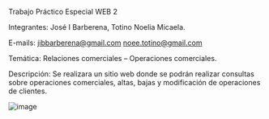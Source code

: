 Trabajo Práctico Especial WEB 2 


Integrantes: José I Barberena, Totino Noelia Micaela.


E-mails: jibbarberena@gmail.com        noee.totino@gmail.com 


Temática: Relaciones comerciales – Operaciones comerciales.


Descripción: Se realizara un sitio web donde se podrán realizar consultas sobre operaciones comerciales, altas, bajas y modificación de operaciones de clientes.


![image](https://github.com/JoseBarberena/TPE-WEB2/assets/113477246/1559131d-78de-4209-a1a8-e6de479f3b2e)

